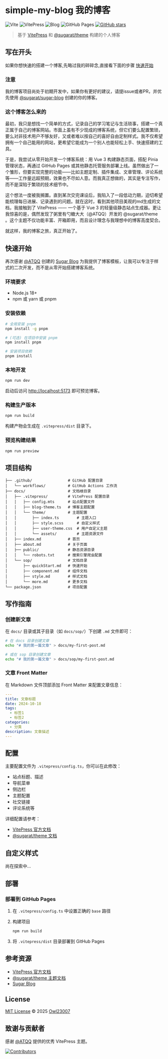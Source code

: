 # simple-my-blog 我的博客

![Vite](https://img.shields.io/badge/Vite-646CFF?style=flat&logo=vite&logoColor=white)  ![VitePress](https://img.shields.io/badge/VitePress-42b883?style=flat&logo=vue.js&logoColor=white)     ![Blog](https://img.shields.io/badge/Blog-FF6B6B?style=flat&logo=blogger&logoColor=white)  ![GitHub Pages](https://img.shields.io/badge/GitHub%20Pages-222222?style=flat&logo=github&logoColor=white)  [![GitHub stars](https://img.shields.io/github/stars/Owl23007/simple-my-blog?style=social)](https://github.com/Owl23007/simple-my-blog)

> 基于 [VitePress](https://vitepress.dev/) 和 [@sugarat/theme](https://theme.sugarat.top/) 构建的个人博客

## 写在开头

如果你想快速的搭建一个博客,先略过我的碎碎念,直接看下面的步骤 [快速开始](#快速开始)

### 注意

我的博客项目尚处于初期开发中，如果你有更好的建议，请提issue或者PR，并优先使用 [@sugarat/sugar-blog](https://github.com/ATQQ/sugar-blog) 创建的你的博客。

### 这个博客怎么来的

最初，我只是想找一个简单的方式，记录自己的学习笔记与生活琐事，搭建一个真正属于自己的博客网站。市面上虽有不少现成的博客系统，但它们要么配置繁琐，要么对非技术用户不够友好，又或者难以按自己的喜好自由定制样式。我不仅希望拥有一个自己能用的网站，更希望它能成为一个别人也能轻松上手、快速搭建的工具。

于是，我尝试从零开始开发一个博客系统：用 Vue 3 构建静态页面，搭配 Pinia 管理状态，再通过 GitHub Pages 或其他静态托管服务部署上线。虽然做出了一个雏形，但要实现完整的功能——比如主题定制、插件集成、文章管理、评论系统等——工作量远超预期，效果也不尽如人意。而我真正想做的，其实是专注写作，而不是深陷于繁琐的技术细节中。

这个想法一度被我搁置。直到某次交完课设后，我陷入了一段低动力期，迫切希望能梳理每日进展、记录遇到的问题。就在这时，看到其他项目美观的md生成的文档，我接触到了 VitePress —— 一个基于 Vue 3 的轻量级静态站点生成器。更让我惊喜的是，偶然发现了粥里有勺糖大大（@ATQQ）开发的 @sugarat/theme 。这个主题不仅功能丰富、开箱即用，而且设计理念与我理想中的博客高度契合。

就这样，我的博客之旅，真正开始了。

## 快速开始

再次感谢 [@ATQQ](https://github.com/ATQQ) 创建的 [Sugar Blog](https://github.com/ATQQ/sugar-blog) 为我提供了博客模板，让我可以专注于样式的二次开发，而不是从零开始搭建博客系统。

### 环境要求

- Node.js 18+
- npm 或 yarn 或 pnpm

### 安装依赖

```bash
# 全局安装 pnpm
npm install -g pnpm

# (可选) 在项目中安装 pnpm
npm install pnpm

# 安装项目依赖
pnpm install
```

### 本地开发

```bash
npm run dev
```

启动后访问 <http://localhost:5173> 即可预览博客。

### 构建生产版本

```bash
npm run build
```

构建产物会生成在 `.vitepress/dist` 目录下。

### 预览构建结果

```bash
npm run preview
```

## 项目结构

```plaintext
├── .github/                # GitHub 配置目录
│   └── workflows/          # GitHub Actions 工作流
├── docs/                   # 文档根目录
│   ├── .vitepress/         # VitePress 配置目录
│   │   ├── config.mts      # 站点配置文件
│   │   ├── blog-theme.ts   # 博客主题配置
│   │   └── theme/          # 主题配置
│   │       ├── index.ts        # 主题入口
│   │       ├── style.scss      # 自定义样式
│   │       ├── user-theme.css  # 用户自定义主题
│   │       └── assets/         # 主题资源文件
│   ├── index.md            # 首页
│   ├── about.md            # 关于页面
│   ├── public/             # 静态资源目录
│   │   └── robots.txt      # 搜索引擎爬虫配置
│   └── sop/                # 文档目录
│       ├── quickStart.md   # 快速开始
│       ├── component.md    # 组件文档
│       ├── style.md        # 样式文档
│       └── more.md         # 更多文档
└── package.json            # 项目配置
```

## 写作指南

### 创建新文章

在 `docs/` 目录或其子目录（如 `docs/sop/`）下创建 `.md` 文件即可：

```bash
# 在 docs 目录创建文章
echo "# 我的第一篇文章" > docs/my-first-post.md

# 或在 sop 目录创建文章
echo "# 我的第一篇文章" > docs/sop/my-first-post.md
```

### 文章 Front Matter

在 Markdown 文件顶部添加 Front Matter 来配置文章信息：

```yaml
---
title: 文章标题
date: 2024-10-18
tags:
  - 标签1
  - 标签2
categories:
  - 分类
description: 文章描述
---
```

## 配置

主要配置文件为 `.vitepress/config.ts`，你可以在此修改：

- 站点标题、描述
- 导航菜单
- 侧边栏
- 主题配置
- 社交链接
- 评论系统等

详细配置请参考：

- [VitePress 官方文档](https://vitepress.dev/)
- [@sugarat/theme 文档](https://theme.sugarat.top/)

## 自定义样式

尚在探索中...

## 部署

### 部署到 GitHub Pages

1. 在 `.vitepress/config.ts` 中设置正确的 `base` 路径
2. 构建项目

   ```bash
   npm run build
   ```

3. 将 `.vitepress/dist` 目录部署到 GitHub Pages

## 参考资源

- [VitePress 官方文档](https://vitepress.dev/)
- [@sugarat/theme 主题文档](https://theme.sugarat.top/)
- [Sugar Blog](https://github.com/ATQQ/sugar-blog)

## License

[MIT License](https://opensource.org/licenses/MIT) © 2025 [Owl23007](License)

## 致谢与贡献者

感谢 [@ATQQ](https://github.com/ATQQ) 提供的优秀 VitePress 主题。

[![Contributors](https://contrib.rocks/image?repo=Owl23007/simple-my-blog)](https://github.com/Owl23007/simple-my-blog/graphs/contributors)
